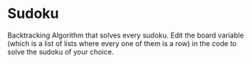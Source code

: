 # Sudoku
Backtracking Algorithm that solves every sudoku.
Edit the board variable (which is a list of lists where every one of them is a row) in the code to solve the sudoku of your choice.

